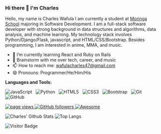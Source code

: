 ### Hi there 👋 I'm Charles

Hello, my name is Charles Wafula I am currently a student at [Moringa School](https://moringaschool.com/) majoring in Software Development. I am a full-stack software developer with strong background in  data structures and algorithms, data analysis, and machine learning.  My technology stack involves Python/Django/Flask, javascript, and HTML/CSS/Bootstrap. Besides programming, I am interested in anime, MMA, and music.

- 🔭 I’m currently learning React and Ruby on Rails
- 💬 Brainstorm with me over tech, career, and music 
- 📫 How to reach me: wafulacharles47@gmail.com
- 😄 Pronouns: Programmer/He/Him/His

**Languages and Tools:** 

![JavaScript](https://img.shields.io/badge/-JavaScript-black?logo=javascript&style=social)&nbsp;&nbsp;
![Python](https://img.shields.io/badge/-Python-black?logo=Python&style=social)&nbsp;&nbsp;
![HTML5](https://img.shields.io/badge/-HTML5-black?logo=html5&style=social)&nbsp;&nbsp;
![CSS3](https://img.shields.io/badge/-CSS3-black?logo=css3&style=social)&nbsp;&nbsp;
![Bootstrap](https://img.shields.io/badge/-Bootstrap-black?logo=bootstrap&style=social)&nbsp;&nbsp;
![Git](https://img.shields.io/badge/-Git-black?logo=git&style=social)&nbsp;&nbsp;
![GitHub](https://img.shields.io/badge/-GitHub-black?logo=github&style=social)&nbsp;&nbsp;

<p align="left">
  <a href="https://github.com/WMCharles/WMCharles">
    <img src="https://komarev.com/ghpvc/?username=wmcharles" alt="page views" />
  </a>
  <a href="https://github.com/WMCharles?tab=followers">
    <img alt="GitHub followers" src="https://img.shields.io/github/followers/WMCharles?color=green&logo=github">
  </a>
  <a href="https://github.com/WMCharles/awesome-github-profile-readme">
    <img alt="Awesome" src="https://awesome.re/mentioned-badge.svg">
  </a>
</p>

![Charles' Github Stats](https://github-readme-stats.vercel.app/api?username=wmcharles&count_private=true&show_icons=true&include_all_commits=true)
![Top Langs](https://github-readme-stats.vercel.app/api/top-langs/?username=wmcharles&hide=TeX&layout=compact)

![Visitor Badge](https://visitor-badge.laobi.icu/badge?page_id=wmcharles.wmcharles)
